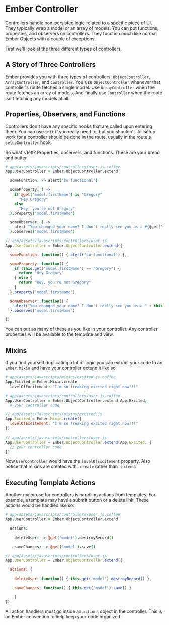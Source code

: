 # Ember Controller

Controllers handle non-persisted logic related to a specific piece of UI. They typically wrap a model or an array of models. You can put functions, properties, and observers on controllers. They function much like normal Ember Objects with a couple of exceptions.

First we'll look at the three different types of controllers.

## A Story of Three Controllers

Ember provides you with three types of controllers: `ObjectController`, `ArrayController`, and `Controller`. You use `ObjectController` whenever that controller's route fetches a single model. Use `ArrayController` when the route fetches an array of models. And finally use `Controller` when the route isn't fetching any models at all.

## Properties, Observers, and Functions

Controllers don't have any specific hooks that are called upon entering them. You can use `init` if you really need to, but you shouldn't. All setup work for a controller should be done in the route, usually in the route's `setupController` hook.

So what's left? Properties, observers, and functions. These are your bread and butter.

```coffee
# app/assets/javascripts/controllers/user.js.coffee
App.UserController = Ember.ObjectController.extend

  someFunction: -> alert('so functional')

  someProperty: ( ->
    if @get('model.firstName') is "Gregory"
      "Hey Gregory"
    else
      "Hey, you're not Gregory"
  ).property('model.firstName')

  someObserver: ( ->
    alert "You changed your name? I don't really see you as a #{@get('model.firstName')}."
  ).observes('model.firstName')
```
```javascript
// app/assets/javascripts/controllers/user.js
App.UserController = Ember.ObjectController.extend({

  someFunction: function() { alert('so functional') },

  someProperty: function() {
    if (this.get('model.firstName') == "Gregory") {
      return "Hey Gregory"
    } else {
      return "Hey, you're not Gregory"
    }
  }.property('model.firstName'),

  someObserver: function() {
    alert("You changed your name? I don't really see you as a " + this.get('model.firstName'));
  }.observes('model.firstName')

})
```

You can put as many of these as you like in your controller. Any controller properties will be available to the template and view.

## Mixins

If you find yourself duplicating a lot of logic you can extract your code to an `Ember.Mixin` and have your controller extend it like so:

```coffee
# app/assets/javascripts/mixins/excited.js.coffee
App.Excited = Ember.Mixin.create
  levelOfExcitement: "I'm so freaking excited right now!!!"

# app/assets/javascripts/controllers/user.js.coffee
App.UserController = Ember.ObjectController.extend App.Excited,
  # your controller code

```
```javascript
// app/assets/javascripts/mixins/excited.js
App.Excited = Ember.Mixin.create({
  levelOfExcitement: "I'm so freaking excited right now!!!"
})

// app/assets/javascripts/controllers/user.js
App.UserController = Ember.ObjectController.extend(App.Excited, {
  // your controller code
})
```

Now `UserController` would have the `levelOfExcitement` property. Also notice that mixins are created with `.create` rather than `.extend`.

## Executing Template Actions

Another major use for controllers is handling actions from templates. For example, a template may have a submit button or a delete link. These actions would be handled like so:

```coffee
# app/assets/javascripts/controllers/user.js.coffee
App.UserController = Ember.ObjectController.extend

  actions:

    deleteUser: -> @get('model').destroyRecord()

    saveChanges: -> @get('model').save()
```
```javascript
// app/assets/javascripts/controllers/user.js
App.UserController = Ember.ObjectController.extend({

  actions: {

    deleteUser: function() { this.get('model').destroyRecord() },

    saveChanges: function() { this.get('model').save() }

    }
})
```

All action handlers must go inside an `actions` object in the controller. This is an Ember convention to help keep your code organized.
